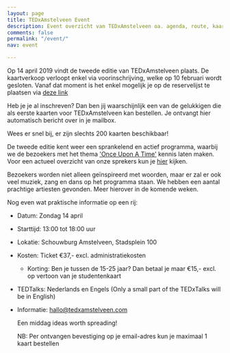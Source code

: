 ```yaml
---
layout: page
title: TEDxAmstelveen Event
description: Event overzicht van TEDxAmstelveen oa. agenda, route, kaartverkoop...
comments: false
permalink: "/event/"
nav: event

---
```

Op 14 april 2019 vindt de tweede editie van <span class="redx">TEDxAmstelveen</span> plaats. De kaartverkoop verloopt enkel via voorinschrijving, welke op 10 februari wordt gesloten. Vanaf dat moment is het enkel mogelijk je op de reservelijst te plaatsen via [deze link](https://docs.google.com/forms/d/1Es74rB--j6gnE1CCwLpxoUHtRZk_Fau7Eef-SaNFVMs/viewform?edit_requested=true "Voorinschrijving")

Heb je je al inschreven? Dan ben jij waarschijnlijk een van de gelukkigen die als eerste kaarten voor TEDxAmstelveen kan bestellen. Je ontvangt hier automatisch bericht over in je mailbox.

Wees er snel bij, er zijn slechts 200 kaarten beschikbaar!

De tweede editie kent weer een sprankelend en actief programma, waarbij we de bezoekers met het thema ['Once Upon A Time'](https://tedxamstelveen.com/once-upon-a-time-thema-2019/ "Once Apon A Time") kennis laten maken. Voor een actueel overzicht van onze sprekers kun je [hier](https://tedxamstelveen.com/sprekers/ "Sprekers") kijken.

Bezoekers worden niet alleen geïnspireerd met woorden, maar er zal er ook veel muziek, zang en dans op het programma staan. We hebben een aantal prachtige artiesten gevonden. Meer hierover in de komende weken.

Nog even wat praktische informatie op een rij:

* Datum: <span class="redx">Zondag 14 april</span>
* Starttijd: 13:00 tot 18:00 uur
* Lokatie: Schouwburg Amstelveen, Stadsplein 100
* Kosten: Ticket €37,- excl. administratiekosten
  * Korting: Ben je tussen de 15-25 jaar? Dan betaal je maar €15,- excl. op vertoon van je studentenkaart
* TEDTalks: Nederlands en Engels (Only a small part of the TEDxTalks will be in English)
* Informatie: hallo@tedxamstelveen.com

  Een middag <span class="redx">ideas worth spreading!</span>

  NB: Per ontvangen bevestiging op je email-adres kun je maximaal 1 kaart bestellen
